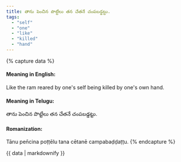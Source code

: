 ```yaml
---
title: తాను పెంచిన పొట్టేలు తన చేతనే చంపబడ్డట్టు.
tags:
  - "self"
  - "one"
  - "like"
  - "killed"
  - "hand"
---
```


{% capture data %}
#### Meaning in English:
Like the ram reared by one's self being killed by one's own hand.

#### Meaning in Telugu:
తాను పెంచిన పొట్టేలు తన చేతనే చంపబడ్డట్టు.

#### Romanization:
Tānu pen̄cina poṭṭēlu tana cētanē campabaḍḍaṭṭu.
{% endcapture %}

{{ data | markdownify }}

